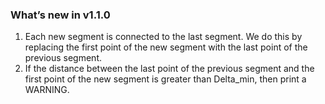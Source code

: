 ### What’s new in v1.1.0
1. Each new segment is connected to the last segment. We do this by replacing the first point of the new segment with the last point of the previous segment.
2. If the distance between the last point of the previous segment and the first point of the new segment is greater than Delta_min, then print a WARNING.
